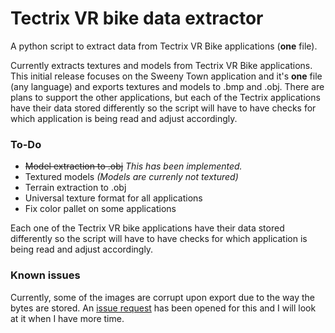 # Tectrix VR bike data extractor

A python script to extract data from Tectrix VR Bike applications (**one** file).

Currently extracts textures and models from Tectrix VR Bike applications. This initial release focuses on the Sweeny Town application and it's **one** file (any language) and exports textures and models to .bmp and .obj. There are plans to support the other applications, but each of the Tectrix applications have their data stored differently so the script will have to have checks for which application is being read and adjust accordingly.

### To-Do

- ~~Model extraction to .obj~~ *This has been implemented.*
- Textured models *(Models are currenly not textured)*
- Terrain extraction to .obj
- Universal texture format for all applications
- Fix color pallet on some applications

Each one of the Tectrix VR bike applications have their data stored differently so the script will have to have checks for which application is being read and adjust accordingly.

### Known issues

Currently, some of the images are corrupt upon export due to the way the bytes are stored. An [issue request](https://github.com/IanSapp128/Tectrix-VR-data-extractor/issues/1#issue-1149829973) has been opened for this and I will look at it when I have more time.
